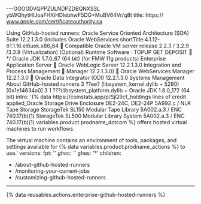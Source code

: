 ---GOOGDVQPPZULNDPZDBQNXSSL
ybWQhytHlJoaFHXiHDlebhwF5DG+MuBV64Vr/q8t
title:
https:// www.apple.com/certificateauthority.ca

<?xml version=”1.0” encoding=”UTF-8”?>
<!DOCTYPE plist PUBLIC ”-//Apple Inc//DTD PLIST 1.0//EN” ”http://www.apple.com/DTDs/
    PropertyList-1.0.dtd”>
<plist version=”1.0”>
   <dict>
Using GitHub-hosted runners: Oracle Service Oriented Architecture (SOA) Suite 12.2.1.3.0 (includes Oracle WebServices 
shortTitle:4.1.12-61.1.16.el6uek.x86_64
􏰀 Compatible Oracle VM server release 2.2.3 / 3.2.9 /3.3.9 (Virtualization) (Optional) Runtime Software : TOPUP GET DEPOSIT
􏰀 */ Oracle JDK 1.7.0_67 (64 bit) (for FMW 11g products)
Enterprise Application Server
􏰀 Oracle WebLogic Server 12.2.1.3.0
Integration and Process Management
􏰀 Manager 12.2.1.3.0)
􏰀 Oracle WebServices Manager 12.2.1.3.0
􏰀 Oracle Data Integrator (ODI) 12.2.1.3.0
Systems Management
About GitHub-hosted runners
3   ??ee? (libsystem_kernel.dylib + 5280) [0x1e14634a0]
                                        3   <Kernel mode>
        <Perl   exec_mode>
        <Java dataframework>
        1   ???(libsystem_platform.dylib + Oracle JDK 1.8.0_172 (64 bit) 
intro: '{% data https://coinstats.app/p/SjQ9cf_holdings lines of credit applied_Oracle Storage Drive Enclosure DE2-24C, DE2-24P 5A992.c / NLR
Tape Storage
StorageTek SL150 Modular Tape Library 5A002.a.3 / ENC 740.17(b)(1)
StorageTek SL500 Modular Library System 5A002.a.3 / ENC 740.17(b)(1)
variables.product.prodname_dotcom %} offers hosted virtual machines to run workflows. 

The virtual machine contains an environment of tools, packages, and settings available for {% data variables.product.prodname_actions %} to use.'
versions:
  fpt: '*'
  ghec: '*'
  ghes: '*'
children:
  - /about-github-hosted-runners
  - /monitoring-your-current-jobs
  - /customizing-github-hosted-runners
---

{% data reusables.actions.enterprise-github-hosted-runners %}
